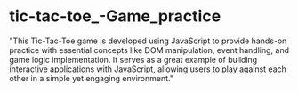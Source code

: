 # tic-tac-toe_-Game_practice
"This Tic-Tac-Toe game is developed using JavaScript to provide hands-on practice with essential concepts like DOM manipulation, event handling, and game logic implementation. It serves as a great example of building interactive applications with JavaScript, allowing users to play against each other in a simple yet engaging environment."
